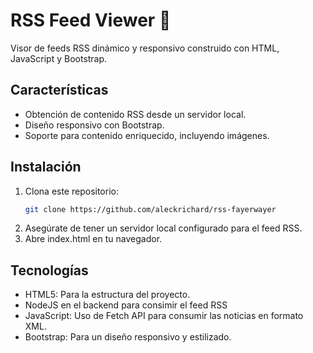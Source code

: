 # RSS Feed Viewer 📰

Visor de feeds RSS dinámico y responsivo construido con HTML, JavaScript y Bootstrap.

## Características

- Obtención de contenido RSS desde un servidor local.
- Diseño responsivo con Bootstrap.
- Soporte para contenido enriquecido, incluyendo imágenes.

## Instalación

1. Clona este repositorio:  
   ```bash
   git clone https://github.com/aleckrichard/rss-fayerwayer

2. Asegúrate de tener un servidor local configurado para el feed RSS.
3. Abre index.html en tu navegador.

## Tecnologías
- HTML5: Para la estructura del proyecto.
- NodeJS en el backend para consimir el feed RSS
- JavaScript: Uso de Fetch API para consumir las noticias en formato XML.
- Bootstrap: Para un diseño responsivo y estilizado.